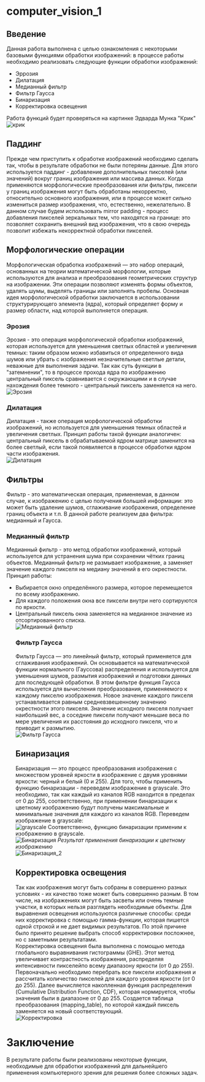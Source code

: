 # computer_vision_1
## Введение
  Данная работа выполнена с целью ознакомления с некоторыми базовыми функциями обработки изображений: в процессе работы необходимо реализовать следующие функции обработки изображений:  
- Эррозия
- Дилатация
- Медианный фильтр
- Фильтр Гаусса
- Бинаризация
- Корректировка освещения

Работа функций будет проверяться на картинке Эдварда Мунка "Крик"  
![крик](https://github.com/LugenderGeist/computer_vision_1/blob/main/scream.jpg)
  ## Паддинг
  Прежде чем приступить к обработке изображений необходимо сделать так, чтобы в результате обработки не были потеряны данные. Для этого используется паддинг - добавление дополнительных пикселей (или значений) вокруг границ изображения или массива данных. Когда применяются морфологические преобразования или фильтры, пиксели у границ изображения могут быть обработаны некорректно, относительно основного изображения, или в процессе может сильно измениться размер изображения, что, естественно, нежелательно. В данном случае будем использовать mirror padding - процесс добавления пикселей зеркальных тем, что находятся на границе: это позволяет сохранить внешний вид изображения, что в свою очередь позволит избежать некорректной обработки пикселей.
  ## Морфологические операции
  Морфологическая обработка изображений — это набор операций, основанных на теории математической морфологии, которые используются для анализа и преобразования геометрических структур на изображении. Эти операции позволяют изменять формы объектов, удалять шумы, выделять границы или заполнять пробелы. Основная идея морфологической обработки заключается в использовании структурирующего элемента (ядра), который определяет форму и размер области, над которой выполняется операция.
  ### Эрозия
  Эрозия - это операция морфологической обработки изображений, которая используется для уменьшения светлых областей и увеличения темных: таким образом можно избавиться от определенного вида шумов или убрать с изображения незначительные светлые детали, неважные для выполнения задачи. Так как суть функции в "затемнении", то в процессе прохода ядра по изображению центральный пиксель сравнивается с окружающими и в случае нахождения более темного - центральный пиксель заменяется на него.  
![Эрозия](https://github.com/LugenderGeist/computer_vision_1/blob/main/erosion.PNG)
  ### Дилатация
  Дилатация - также операция морфологической обработки изображений, но используется для уменьшения темных областей и увеличения светлых. Принцип работы такой функции аналогичен: центральный пиксель в обрабатываемой ядром матрице заменится на более светлый, если такой появиляется в процессе обработки ядром части изображения.  
![Дилатация](https://github.com/LugenderGeist/computer_vision_1/blob/main/dilation.PNG)
  ## Фильтры
  Фильтр - это математическая операция, применяемая, в данном случае, к изображению с целью получения большей информации: это может быть удаление шумов, сглаживание изображения, определение границ объекта и т.п. В данной работе реализуем два фильтра: медианный и Гаусса.  
  ### Медианный фильтр
  Медианный фильтр - это метод обработки изображений, который используется для устранения шума при сохранении чётких границ объектов. Медианный фильтр не размывает изображение, а заменяет значение каждого пикселя на медиану значений в его окрестности.  
  Принцип работы:  
- Выбирается окно определённого размера, которое перемещается по всему изображению.
- Для каждого положения окна все пиксели внутри него сортируются по яркости.
- Центральный пиксель окна заменяется на медианное значение из отсортированного списка.  
![Медианный фильтр](https://github.com/LugenderGeist/computer_vision_1/blob/main/median.PNG)
  ### Фильтр Гаусса
  Фильтр Гаусса — это линейный фильтр, который применяется для сглаживания изображений. Он основывается на математической функции нормального (Гауссова) распределения и используется для уменьшения шумов, размытия изображений и подготовки данных для последующей обработки. В этом фильтре функция Гаусса используется для вычисления преобразования, применяемого к каждому пикселю изображения. Новое значение каждого пикселя устанавливается равным средневзвешенному значению окрестности этого пикселя. Значение исходного пикселя получает наибольший вес, а соседние пиксели получают меньшие веса по мере увеличения их расстояния до исходного пикселя, что и приводит к размытию.  
![Фильтр Гаусса](https://github.com/LugenderGeist/computer_vision_1/blob/main/gaussian.PNG)
  ## Бинаризация
  Бинаризация — это процесс преобразования изображения с множеством уровней яркости в изображение с двумя уровнями яркости: черный и белый (0 и 255). Для того, чтобы применить функцию бинаризации - переведем изображение в grayscale.  Это необходимо, так как каждый из каналов RGB находится в пределах от 0 до 255, соответственно, при применении бинаризации к цветному изображению будут получены максимальные и минимальные значения для каждого из каналов RGB. Переведем изображение в grayscale:  
![grayscale](https://github.com/LugenderGeist/computer_vision_1/blob/main/grayscale.PNG)
  Соответственно, функцию бинаризации применим к изображению в grayscale.  
![Бинаризация](https://github.com/LugenderGeist/computer_vision_1/blob/main/binarisation.PNG)
  *Результат применения бинаризации к цветному изображению*  
![Бинаризация_2](https://github.com/LugenderGeist/computer_vision_1/blob/main/binarisation_2.PNG)
  ## Корректировка освещения
  Так как изображения могут быть собраны в совершенно разных условиях - их качество тоже может быть совершенно разным. В том числе, на изображениях могут быть засветы или очень темные участки, в которых нельзя разглядеть необходимые объекты. Для выравнения освещения используются различные способы: среди них корректировка с помощью гамма-функции, которая пишется одной строкой и не дает видимых результатов. По этой причине было принято решение выбрать способ корректировки посложнее, но с заметными результатами.  
  Корректировка освещения была выполнена с помощью метода глобального выравнивания гистограммы (GHE). Этот метод увеличивает контрастность изображения, распределяя интенсивности пикселейпо всему диапазону яркости (от 0 до 255).  
  Первоначально необходимо перебрать все пиксели изображения и рассчитать количество пикселей для каждого уровня яркости (от 0 до 255). Далее вычисляется накопленная функция распределения (Cumulative Distribution Function, CDF), которая нормируется, чтобы значения были в диапазоне от 0 до 255. Создается таблица преобразования (mapping_table), по которой каждый пиксель заменяется на новый соответствующий.  
![Корректировка](https://github.com/LugenderGeist/computer_vision_1/blob/main/corrected.PNG)
# Заключение
В результате работы были реализованы некоторые функции, необходимые для обработки изображений для дальнейшего применения компьютерного зрения для решения более сложных задач.
